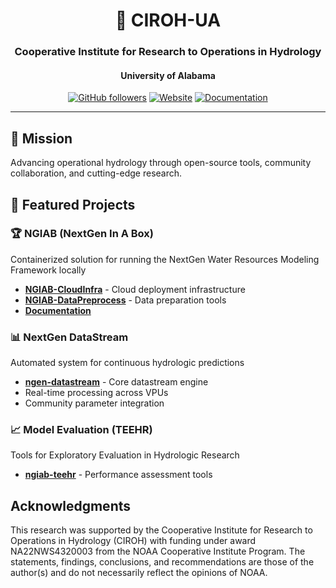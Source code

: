 <div align="center">
  
# 🌊 CIROH-UA
### Cooperative Institute for Research to Operations in Hydrology
#### University of Alabama

[![GitHub followers](https://img.shields.io/github/followers/CIROH-UA?style=social)](https://github.com/CIROH-UA)
[![Website](https://img.shields.io/badge/Website-ciroh.org-blue)](https://ciroh.org)
[![Documentation](https://img.shields.io/badge/Docs-docs.ciroh.org-green)](https://docs.ciroh.org)

</div>

---

## 🎯 Mission
Advancing operational hydrology through open-source tools, community collaboration, and cutting-edge research.

## 🚀 Featured Projects

### 🏆 NGIAB (NextGen In A Box)
Containerized solution for running the NextGen Water Resources Modeling Framework locally
- **[NGIAB-CloudInfra](https://github.com/CIROH-UA/NGIAB-CloudInfra)** - Cloud deployment infrastructure
- **[NGIAB-DataPreprocess](https://github.com/CIROH-UA/NGIAB_data_preprocess)** - Data preparation tools
- **[Documentation](https://docs.ciroh.org/docs/products/Community%20Hydrologic%20Modeling%20Framework/)**

### 📊 NextGen DataStream
Automated system for continuous hydrologic predictions
- **[ngen-datastream](https://github.com/CIROH-UA/ngen-datastream)** - Core datastream engine
- Real-time processing across VPUs
- Community parameter integration

### 📈 Model Evaluation (TEEHR)
Tools for Exploratory Evaluation in Hydrologic Research
- **[ngiab-teehr](https://github.com/CIROH-UA/ngiab-teehr)** - Performance assessment tools

## Acknowledgments

This research was supported by the Cooperative Institute for Research to Operations in Hydrology (CIROH) with funding under award NA22NWS4320003 from the NOAA Cooperative Institute Program. The statements, findings, conclusions, and recommendations are those of the author(s) and do not necessarily reflect the opinions of NOAA.

